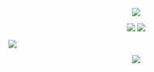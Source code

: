 
<p align="center">
  <img src="https://readme-typing-svg.demolab.com?font=Fira+Code&weight=500&size=24&duration=4000&pause=1000&color=800080&width=435&lines=Hi👋+I'm+WangAnyu" />
</p>

<p align="center">
  <img src="https://github-readme-stats.vercel.app/api?username=wang-anyu&title_color=4B0082&text_color=800080&bg_color=FFFFFF)" />
  <img src="https://github-readme-stats.vercel.app/api/top-langs/?username=wang-anyu&title_color=4B0082&text_color=800080&bg_color=FFFFFF)" />
</p>

  <img src="https://github-readme-activity-graph.vercel.app/graph?username=wang-anyu&bg_color=ffffff&color=db00ac&line=b300a7&point=600382&area=true&hide_border=true)"/>
  
<p align="center">
  <img src="https://skillicons.dev/icons?i=cs,vscode,blender,godot,figma,idea,html,ai,ps,spring,mysql,unity,js&theme=light" />
</p>
